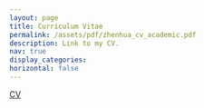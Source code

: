 ```yaml
---
layout: page
title: Curriculum Vitae
permalink: /assets/pdf/zhenhua_cv_academic.pdf
description: Link to my CV.
nav: true
display_categories:
horizontal: false
---
```

[CV](/assets/pdf/Zhenhux_XU_CV.pdf)

